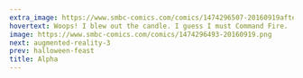 ```yaml
---
extra_image: https://www.smbc-comics.com/comics/1474296507-20160919after.png
hovertext: Woops! I blew out the candle. I guess I must Command Fire.
image: https://www.smbc-comics.com/comics/1474296493-20160919.png
next: augmented-reality-3
prev: halloween-feast
title: Alpha
---
```

